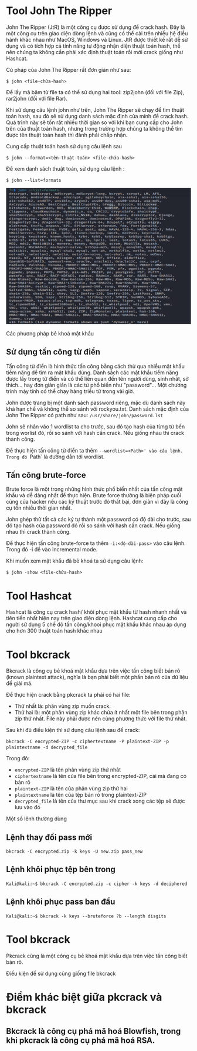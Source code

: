 # Tool John The Ripper

John The Ripper (JtR) là một công cụ được sử dụng để crack hash. Đây là một công cụ trên giao diện dòng lệnh và cũng có thể cài trên nhiều hệ điều hành khác nhau như MacOS, Windows và Linux. JtR được thiết kế rất dễ sử dụng và có tích hợp cả tính năng tự động nhận diện thuật toán hash, thế nên chúng ta không cần phải xác định thuật toán rồi mới crack giống như Hashcat.

Cú pháp của John The Ripper rất đơn giản như sau:
~~~
$ john <file-chứa-hash>
~~~

Để lấy mã băm từ file ta có thể sử dụng hai tool: zip2john (đối với file Zip), rar2john (đối với file Rar).

Khi sử dụng câu lệnh john như trên, John The Ripper sẽ chạy để tìm thuật toán hash, sau đó sẽ sử dụng danh sách mặc định của mính để crack hash. Quá trình này sẽ tốn rât nhiều thời gian so với khi bạn cung cấp cho John trên của thuật toán hash, nhưng trong trường hợp chúng ta không thể tìm được tên thuật toán hash thì đành phải chấp nhận.

Cung cấp thuật toán hash sử dụng câu lệnh sau

~~~
$ john --format=<tên-thuật-toán> <file-chứa-hash>
~~~

Để xem  danh sách thuật toán, sử dụng câu lệnh :

~~~
$ john --list=formats
~~~

![](https://github.com/HuyThang25/Image/blob/main/Screenshot%202023-02-24%20190708.png)

Các phương pháp bẻ khoá mật khẩu

## Sử dụng tấn công từ điển

Tấn công từ điển là hình thức tấn công bằng cách thử qua nhiều mật khẩu tiềm năng để tìm ra mật khẩu đúng. Danh sách các mật khẩu tiểm năng được lấy trong từ điển và có thể liên quan đến tên người dùng, sinh nhât, sở thích... hay đơn giản giản là các từ phổ biến như "password"... Một chương trình máy tính có thể chạy hàng triều từ trong vài giờ.

John được trang bị một danh sách password riêng, mặc dù danh sách này khá hạn chế và không thể so sánh với rockyou.txt. Danh sách mặc định của John The Ripper có path như sau: `/usr/share/john/password.lst`

John sẽ nhân vào 1 wordlist ta cho trước, sau đó tạo hash của từng từ bến trong worlist đó, rồi so sánh với hash cần crack. Nếu giống nhau thì crack thành công.

Để thực hiện tấn công từ điển ta thêm `--wordlist=<Path>' vào câu lệnh. Trong đó `Path` là đường dẫn tới wordlist.

## Tấn công brute-force 

Brute force là một trong những hình thức phổ biến nhất của tấn công mật khẩu và dễ dàng nhất để thực hiện. Brute force thường là biện pháp cuối cùng của hacker nếu các kỹ thuật trước đó thất bại, đơn giản vì đây là công cụ tốn nhiều thời gian nhất.

John ghép thử tất cả các ký tự thành một password có độ dài cho trước, sau đó tạo hash của password đó rồi so sánh với hash cần crack. Nếu giống nhau thì crack thành công. 

Để thực hiện tấn công brute-force ta thêm `-i:<độ-dài-pass>` vào câu lệnh. Trong đó -i để vào Incremental mode. 

Khi muốn xem mật khẩu đã bẻ khoá ta sử dụng câu lệnh:

~~~
$ john -show <file-chứa-hash>
~~~
# Tool Hashcat

Hashcat là công cụ crack hash/ khôi phục mật khẩu từ hash nhanh nhất và tiên tiến nhất hiện nay trên giao diện dòng lệnh. Hashcat cung cấp cho người sử dụng 5 chế độ tấn công/khooi phục mật khẩu khác nhau áp dụng cho hơn 300 thuật toán hash khác nhau



# Tool bkcrack

Bkcrack là công cụ bẻ khoá mật khẩu dựa trên việc tấn công biết bản rõ (known plaintext attack), nghĩa là bạn phải biết một phần bản rõ của dữ liệu để giải mã.

Để thực hiện crack bằng pkcrack ta phải có hai file:

- Thứ nhất là: phân vùng zip muốn crack.
- Thứ hai là: một phân vùng zip khác chứa ít nhất một file bên trong phân zip thứ nhất. File này phải được nén cùng phương thức với file thứ nhất.

Sau khi đủ điều kiện thì sử dụng câu lệnh sau để crack:
~~~
bkcrack -C encrypted-ZIP -c ciphertextname -P plaintext-ZIP -p plaintextname -d decrypted_file 
~~~

Trong đó:

- `encrypted-ZIP` là tên phân vùng zip thứ nhât
- `ciphertextname` là tên của file bên trong encrypted-ZIP, cái mà đang có bản rõ
- `plaintext-ZIP` là tên của phân vùng zip thứ hai
- `plaintextname` là tên của tệp bản rõ trong plaintext-ZIP
- `decrypted_file` là tên của thư mục sau khi crack xong các tệp sẽ được lưu vào đó 

Một số lênh thường dùng 
## Lệnh thay đổi pass mới   
~~~
bkcrack -C encrypted.zip -k keys -U new.zip pass_new 
~~~
 
## Lệnh khôi phục tệp bên trong  

~~~
Kali@kali:~$ bkcrack -C encrypted.zip -c cipher -k keys -d deciphered
~~~
 
## Lệnh khôi phục pass ban đầu    	
~~~
Kali@kali:~$ bkcrack -k keys --bruteforce ?b --length disgits 
~~~

 


# Tool bkcrack
Pkcrack cũng là một công cụ bẻ khoá mật khẩu dựa trên việc tấn công biết bản rõ.

Điều kiện để sử dụng cũng giống file bkcrack



# Điểm khác biệt giữa pkcrack và bkcrack

## Bkcrack là công cụ phá mã hoá Blowfish, trong khi pkcrack là công cụ phá mã hoá RSA.

## 
